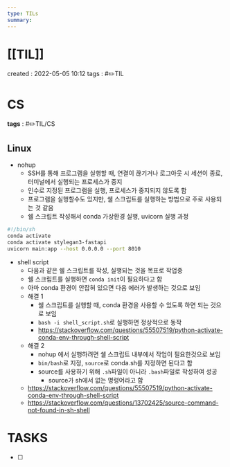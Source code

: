 ```yaml
---
type: TILs
summary: 
---
```


# [[TIL]]
created : 2022-05-05 10:12
tags : #✏️TIL

# CS
**tags** : #✏️TIL/CS

## Linux
- nohup
	- SSH를 통해 프로그램을 실행할 때, 연결이 끊기거나 로그아웃 시 세션이 종료, 터미널에서 실행되는 프로세스가 중지
	- 인수로 지정된 프로그램을 실행, 프로세스가 중지되지 않도록 함
	- 프로그램을 실행할수도 있지만, 쉘 스크립트를 실행하는 방법으로 주로 사용되는 것 같음
	- 쉘 스크립트 작성해서 conda 가상환경 실행, uvicorn 실행 과정

```sh
#!/bin/sh
conda activate
conda activate stylegan3-fastapi
uvicorn main:app --host 0.0.0.0 --port 8010
```

- shell script
	- 다음과 같은 쉘 스크립트를 작성, 실행되는 것을 목표로 작업중
	- 쉘 스크립트를 실행하면 `conda init`이 필요하다고 함
	- 아마 conda 환경이 안잡혀 있으면 다음 에러가 발생하는 것으로 보임
	- 해결 1
		- 쉘 스크립트를 실행할 때, conda 환경을 사용할 수 있도록 하면 되는 것으로 보임
		- `bash -i shell_script.sh`로 실행하면 정상적으로 동작
		- https://stackoverflow.com/questions/55507519/python-activate-conda-env-through-shell-script
	- 해결 2
		- nohup 에서 실행하려면 쉘 스크립트 내부에서 작업이 필요한것으로 보임
		- `bin/bash`로 지정, `source`로 conda.sh를 지정하면 된다고 함
		- source를 사용하기 위해 `.sh`파일이 아니라 `.bash`파일로 작성하여 성공
			- source가 sh에서 없는 명령어라고 함
	- https://stackoverflow.com/questions/55507519/python-activate-conda-env-through-shell-script
	- https://stackoverflow.com/questions/13702425/source-command-not-found-in-sh-shell

# TASKS
- [ ] 
